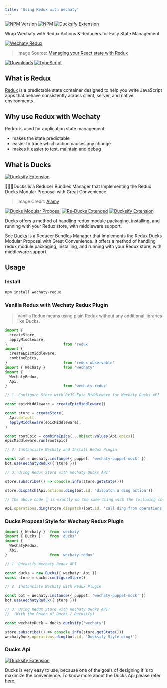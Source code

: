 ```yaml
---
title: 'Using Redux with Wechaty'
---
```


[![NPM Version](https://img.shields.io/npm/v/wechaty-redux?color=brightgreen)](https://www.npmjs.com/package/wechaty-redux)
[![NPM](https://github.com/wechaty/wechaty-redux/workflows/NPM/badge.svg)](https://github.com/wechaty/wechaty-redux/actions?query=workflow%3ANPM)
[![Ducksify Extension](https://img.shields.io/badge/Redux-Ducksify-yellowgreen)](https://github.com/huan/ducks#3-ducksify-extension-currying--api-interface)

Wrap Wechaty with Redux Actions &amp; Reducers for Easy State Management

[![Wechaty Redux](https://wechaty.github.io/wechaty-redux/images/wechaty-redux.png)](https://github.com/wechaty/wechaty-redux)

> Image Source: [Managing your React state with Redux](https://medium.com/the-web-tub/managing-your-react-state-with-redux-affab72de4b1)

[![Downloads](https://img.shields.io/npm/dm/wechaty-redux.svg?style=flat-square)](https://www.npmjs.com/package/wechaty-redux)
[![TypeScript](https://img.shields.io/badge/%3C%2F%3E-TypeScript-blue.svg)](https://www.typescriptlang.org/)

## What is Redux

[Redux](https://redux.js.org) is a predictable state container designed to help you write JavaScript apps that behave consistently across client, server, and native environments

## Why use Redux with Wechaty

Redux is used for application state management.

* makes the state predictable
* easier to trace which action causes any change
* makes it easier to test, maintain and debug

## What is Ducks

[![Ducksify Extension](https://img.shields.io/badge/Redux-Ducksify-yellowgreen)](https://github.com/huan/ducks#3-ducksify-extension-currying--api-interface)

🦆🦆🦆Ducks is a Reducer Bundles Manager that Implementing the Redux Ducks Modular Proposal with Great Convenience.

> Image Credit: [Alamy](https://www.alamy.com/cute-duck-and-little-ducks-over-white-background-colorful-design-vector-illustration-image185379753.html)

[![Ducks Modular Proposal](https://img.shields.io/badge/Redux-Ducks%202015-yellow)](https://github.com/erikras/ducks-modular-redux)
[![Re-Ducks Extended](https://img.shields.io/badge/Redux-Re--Ducks%202016-orange)](https://github.com/alexnm/re-ducks)
[![Ducksify Extension](https://img.shields.io/badge/Redux-Ducksify%202020-yellowgreen)](https://github.com/huan/ducks#3-ducksify-extension-currying--ducksify-interface)

Ducks offers a method of handling redux module packaging, installing, and running with your Redux store, with middleware support.

See [Ducks](https://github.com/huan/ducks) is a Reducer Bundles Manager that Implements the Redux Ducks Modular Proposal with Great Convenience. It offers a method of handling redux module packaging, installing, and running with your Redux store, with middleware support.

## Usage

### Install

```sh
npm install wechaty-redux
```

### Vanilla Redux with Wechaty Redux Plugin

> Vanilla Redux means using plain Redux without any additional libraries like Ducks.

```ts
import {
  createStore,
  applyMiddleware,
}                         from 'redux'
import {
  createEpicMiddleware,
  combineEpics,
}                         from 'redux-observable'
import { Wechaty }        from 'wechaty'
import {
  WechatyRedux,
  Api,
}                         from 'wechaty-redux'

// 1. Configure Store with RxJS Epic Middleware for Wechaty Ducks API

const epicMiddleware = createEpicMiddleware()

const store = createStore(
  Api.default,
  applyMiddleware(epicMiddleware),
)

const rootEpic = combineEpics(...Object.values(Api.epics))
epicMiddleware.run(rootEpic)

// 2. Instanciate Wechaty and Install Redux Plugin

const bot = Wechaty.instance({ puppet: 'wechaty-puppet-mock' })
bot.use(WechatyRedux({ store }))

// 3. Using Redux Store with Wechaty Ducks API!

store.subscribe(() => console.info(store.getState()))

store.dispatch(Api.actions.ding(bot.id, 'dispatch a ding action'))

// The above code 👆 is exactly do the same thing with the following code 👇 :

Api.operations.ding(store.dispatch)(bot.id, 'call ding from operations')
```

### Ducks Proposal Style for Wechaty Redux Plugin

```ts
import { Wechaty }  from 'wechaty'
import { Ducks }    from 'ducks'
import {
  WechatyRedux,
  Api,
}                   from 'wechaty-redux'

// 1. Ducksify Wechaty Redux API

const ducks = new Ducks({ wechaty: Api })
const store = ducks.configureStore()

// 2. Instanciate Wechaty with Redux Plugin

const bot = Wechaty.instance({ puppet: 'wechaty-puppet-mock' })
bot.use(WechatyRedux({ store }))

// 3. Using Redux Store with Wechaty Ducks API!
//  (With the Power of Ducks / Ducksify)

const wechatyDuck = ducks.ducksify('wechaty')

store.subscribe(() => console.info(store.getState()))
wechatyDuck.operations.ding(bot.id, 'Ducksify Style ding!')
```

### Ducks Api

[![Ducksify Extension](https://img.shields.io/badge/Redux-Ducksify-yellowgreen)](https://github.com/huan/ducks#3-ducksify-extension-currying--api-interface)

Ducks is very easy to use, because one of the goals of designing it is to maximize the convenience. To know more about the Ducks Api,please refer [here](https://github.com/huan/ducks#3-ducksify-extension-currying--api-interface).
